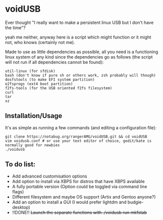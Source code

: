 # voidUSB

Ever thought "I really want to make a persistent linux USB but I don't have the time"?

yeah me neither, anyway here is a script which might function or it might not, who knows (certainly not me).

Made to use as little dependencies as possible, all you need is a functioning linux system of any kind since the dependencies go as follows (the script will not run if all dependencies cannot be found):

```
util-linux (for sfdisk)
bash (don't know if pure sh or others work, zsh probably will though)
dosfstools (to make EFI system partition)
e2fsprogs (ext4 boot partition)
f2fs-tools (for the USB oriented f2fs filesystem)
curl
tar
xz
```
## Installation/Usage
It's as simple as running a few commands (and editing a configuration file):
```
git clone https://notabug.org/rangerAMG/voidUSB.git && cd voidUSB
vim voidusb.conf # or use your text editor of choice, gedit/kate is normally good for newbies
./voidusb
```

## To do list:
* Add advanced customisation options
* Add option to install via XBPS for distros that have XBPS available
* A fully portable version (Option could be toggled via command line flags)
* Different filesystem and maybe OS support (Artix and Gentoo anyone?)
* Add an option to install a GUI (I would prefer lightdm and budgie-desktop)
* !!DONE!! ~~Launch the separate functions with ./voidusb run mkfstab~~
